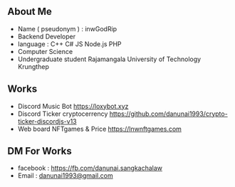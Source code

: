 


## About Me
- Name ( pseudonym ) : inwGodRip
- Backend Developer 
- language : C++ C# JS Node.js PHP
- Computer Science
- Undergraduate student Rajamangala University of Technology Krungthep

## Works
- Discord Music Bot https://loxybot.xyz
- Discord Ticker cryptocerrency https://github.com/danunai1993/crypto-ticker-discordjs-v13
- Web board NFTgames & Price https://lnwnftgames.com

## DM For Works
- facebook : https://fb.com/danunai.sangkachalaw
- Email :  danunai1993@gmail.com
